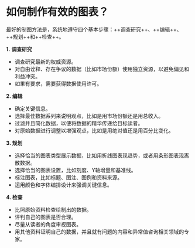 # 如何制作有效的图表？


最好的制图方法是，系统地遵守四个基本步骤：++调查研究++、++编辑++、++规划++和++检查++。

**1.** **调查研究**
- 调查研究最新的权威资源。
- 对自由诠释、存在争议的数据（比如市场份额）使用独立资源，以避免偏见和利益冲突。
- 如果有要求，需要获得数据使用许可。

**2. 编辑**

- 确定关键信息。
- 选择最佳数据系列来说明观点，比如是用市场份额还是用总收入。
- 过滤并且简化数据，以便将数据的精华传递给目标读者。
- 对原始数据进行调整以增强观点，比如是用绝对值还是用百分比变化。

**3. 规划**

- 选择恰当的图表类型展示数据，比如用折线图表现趋势，或者用条形图表现离散数据。
- 选择恰当的图表设置，比如刻度、Y轴增量和基准线。
- 标注图表，比如标题、图注、图例和资料来源。
- 运用颜色和字体编排设计来强调关键信息。

**4. 检查**

- 比照原始资料检查绘制出的数据。
- 评判自己的图表是否合理。
- 尽量从读者的角度审视图表。
- 用其他资料证明自己的数据，并且就有问题的内容和异常值咨询相关领域的专家。